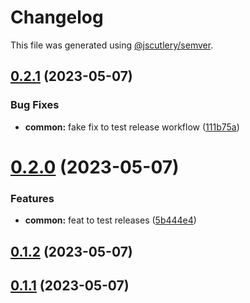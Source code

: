 # Changelog

This file was generated using [@jscutlery/semver](https://github.com/jscutlery/semver).

## [0.2.1](https://github.com/khalilou88/jnxplus/compare/common-0.2.0...common-0.2.1) (2023-05-07)


### Bug Fixes

* **common:** fake fix to test release workflow ([111b75a](https://github.com/khalilou88/jnxplus/commit/111b75a25c4dd568e14525b09773abac47f04ca6))



# [0.2.0](https://github.com/khalilou88/jnxplus/compare/common-0.1.2...common-0.2.0) (2023-05-07)


### Features

* **common:** feat to test releases ([5b444e4](https://github.com/khalilou88/jnxplus/commit/5b444e4dd4af1850fecf194507b4c899dd12053b))



## [0.1.2](https://github.com/khalilou88/jnxplus/compare/common-0.1.1...common-0.1.2) (2023-05-07)



## [0.1.1](https://github.com/khalilou88/jnxplus/compare/common-0.1.0...common-0.1.1) (2023-05-07)
